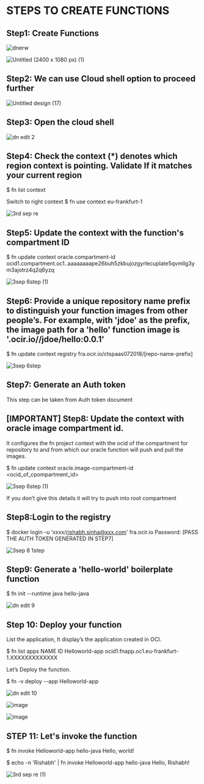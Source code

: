 # STEPS TO CREATE FUNCTIONS

## Step1: Create Functions

![dnerw](https://github.com/user-attachments/assets/1752eb9d-e729-41c8-a86d-00e43375a583)

![Untitled (2400 x 1080 px) (1)](https://github.com/user-attachments/assets/abda2fc0-0de2-4545-bb2f-d989113dbb77)

## Step2: We can use Cloud shell option to proceed further

![Untitled design (17)](https://github.com/user-attachments/assets/5ea55ed6-d71e-43a3-9bbd-dee12f4df126)

## Step3: Open the cloud shell

![dn edit 2](https://github.com/user-attachments/assets/727db8d9-5544-4693-b543-65a226c0b971)

## Step4: Check the context (*) denotes which region context is pointing. Validate If it matches your current region 

$ fn list context

Switch to right context
$ fn use context eu-frankfurt-1

![3rd sep re](https://github.com/user-attachments/assets/eca64bf2-2cfd-4e9c-b766-35ef0f76adff)

## Step5: Update the context with the function's compartment ID

$ fn update context oracle.compartment-id ocid1.compartment.oc1..aaaaaaaape26buh5zkbujozgyrlecuplate5qvmllg3ym3ajotrz4q2q6yzq

![3sep 6step (1)](https://github.com/user-attachments/assets/dfe1de1b-fa13-46ab-8e8f-151e49493902)
 
## Step6: Provide a unique repository name prefix to distinguish your function images from other people’s. For example, with 'jdoe' as the prefix, the image path for a 'hello' function image is '<region-key>.ocir.io/<tenancy-namespace>/jdoe/hello:0.0.1'

$ fn update context registry fra.ocir.io/ctspaas072018/[repo-name-prefix]

![3sep 6step](https://github.com/user-attachments/assets/25e0912b-d0a9-4fbd-90ce-d44a055e27aa)

## Step7: Generate an Auth token

This step can be taken from Auth token document

## [IMPORTANT] Step8: Update the context with oracle image compartment id.

It configures the fn project context with the ocid of the compartment for repository  to and from which our oracle function will push and pull the images.

$ fn update context oracle.image-compartment-id <ocid_of_cpompartment_id>

![3sep 6step (1)](https://github.com/user-attachments/assets/ec783195-c858-44ec-b7b7-5748433327d7)

If you don’t give this details it will try to push into root compartment

## Step8:Login to the registry

$ docker login -u ‘xxxx/rishabh.sinha@xxx.com' fra.ocir.io
Password: [PASS THE AUTH TOKEN GENERATED IN STEP7]

![3sep 8 1step](https://github.com/user-attachments/assets/2d252e57-068c-46ce-8c3d-60eb72ed9dbf)

## Step9: Generate a 'hello-world' boilerplate function

$ fn init --runtime java hello-java

![dn edit 9](https://github.com/user-attachments/assets/5d0cfcd0-974e-4a42-b283-37c8cac4fbe1)

## Step 10: Deploy your function

List the application, It display’s the application created in OCI.

$ fn list apps
NAME            ID
Helloworld-app  ocid1.fnapp.oc1.eu-frankfurt-1.XXXXXXXXXXXXX

Let’s Deploy the function.

$ fn -v deploy --app Helloworld-app

![dn edit 10](https://github.com/user-attachments/assets/33a1573a-9fe6-49ad-827f-5d562fdd4acc)

![image](https://github.com/user-attachments/assets/9e0490f3-3192-4997-a942-9cfe241c9337)

![image](https://github.com/user-attachments/assets/a42900d0-0a26-4555-a4ec-d4faddb98ba8)

## STEP 11: Let's invoke the function

$ fn invoke Helloworld-app hello-java
Hello, world!

$ echo -n 'Rishabh' | fn invoke Helloworld-app hello-java
Hello, Rishabh!

![3rd sep re (1)](https://github.com/user-attachments/assets/4b89184a-3461-4c8f-98f6-81c91b8c74f6)



















